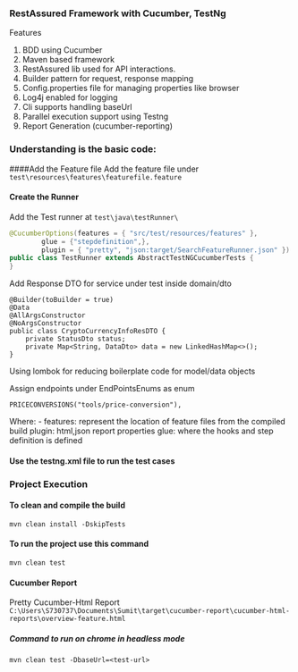 ### RestAssured Framework with Cucumber, TestNg

Features

1. BDD using Cucumber
2. Maven based framework
3. RestAssured lib used for API interactions. 
4. Builder pattern for request, response mapping
5. Config.properties file for managing properties like browser
6. Log4j enabled for logging
7. Cli supports handling baseUrl
8. Parallel execution support using Testng
9. Report Generation (cucumber-reporting)

### Understanding is the basic code:
####Add the Feature file
Add the feature file under `test\resources\features\featurefile.feature`

#### Create the Runner

Add the Test runner at `test\java\testRunner\`
```java
@CucumberOptions(features = { "src/test/resources/features" }, 
        glue = {"stepdefinition",},
        plugin = { "pretty", "json:target/SearchFeatureRunner.json" })
public class TestRunner extends AbstractTestNGCucumberTests {
}
``` 

Add Response DTO for service under test inside domain/dto
```
@Builder(toBuilder = true)
@Data
@AllArgsConstructor
@NoArgsConstructor
public class CryptoCurrencyInfoResDTO {
    private StatusDto status;
    private Map<String, DataDto> data = new LinkedHashMap<>();
}
```
Using lombok for reducing boilerplate code for model/data objects

Assign endpoints under EndPointsEnums as enum
```
PRICECONVERSIONS("tools/price-conversion"),
```
Where: -
features: represent the location of feature files from the compiled build
plugin: html,json report properties
glue: where the hooks and step definition is defined

#### Use the testng.xml file to run the test cases

### Project Execution

#### To clean and compile the build

`mvn clean install -DskipTests`

#### To run the project use this command

`mvn clean test`

#### Cucumber Report

Pretty Cucumber-Html Report
`C:\Users\S730737\Documents\Sumit\target\cucumber-report\cucumber-html-reports\overview-feature.html`

##### Command to run on chrome in headless mode
`mvn clean test -DbaseUrl=<test-url>`

